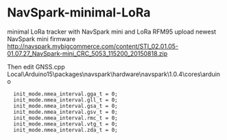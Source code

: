 # NavSpark-minimal-LoRa
minimal LoRa tracker with NavSpark mini and LoRa RFM95
upload newest NavSpark mini firmware
http://navspark.mybigcommerce.com/content/STI_02.01.05-01.07.27_NavSpark-mini_CRC_5053_115200_20150818.zip 

 Then edit GNSS.cpp 
Local\Arduino15\packages\navspark\hardware\navspark\1.0.4\cores\arduino
```
  init_mode.nmea_interval.gga_t = 0;
  init_mode.nmea_interval.gll_t = 0;
  init_mode.nmea_interval.gsa_t = 0;
  init_mode.nmea_interval.gsv_t = 0;
  init_mode.nmea_interval.rmc_t = 0;
  init_mode.nmea_interval.vtg_t = 0;
  init_mode.nmea_interval.zda_t = 0;
```
